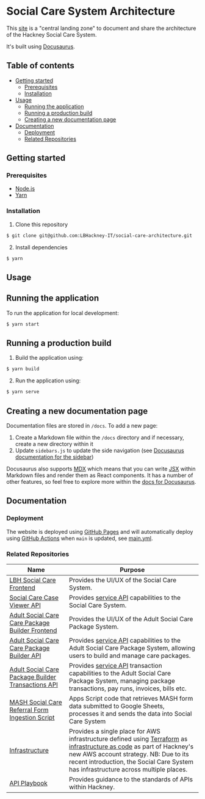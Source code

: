 # Social Care System Architecture

This [site](https://lbhackney-it.github.io/social-care-architecture/) is a "central
landing zone" to document and share the architecture of the Hackney Social Care System.

It's built using [Docusaurus](https://docusaurus.io).

## Table of contents

- [Getting started](#getting-started)
  - [Prerequisites](#prerequisites)
  - [Installation](#installation)
- [Usage](#usage)
  - [Running the application](#running-the-application)
  - [Running a production build](#running-a-production-build)
  - [Creating a new documentation page](#creating-a-new-documentation-page)
- [Documentation](#documentation)
  - [Deployment](#deployment)
  - [Related Repositories](#related-repositories)

## Getting started

### Prerequisites

- [Node.js](nodejs)
- [Yarn](https://classic.yarnpkg.com/en/docs/install)

### Installation

1. Clone this repository

```sh
$ git clone git@github.com:LBHackney-IT/social-care-architecture.git
```

2. Install dependencies

```sh
$ yarn
```

## Usage

## Running the application

To run the application for local development:

```sh
$ yarn start
```

## Running a production build

1. Build the application using:

```sh
$ yarn build
```

2. Run the application using:

```sh
$ yarn serve
```

## Creating a new documentation page

Documentation files are stored in `/docs`. To add a new page:

1. Create a Markdown file within the `/docs` directory and if necessary, create
   a new directory within it
2. Update `sidebars.js` to update the side navigation (see [Docusaurus documentation for the sidebar](https://docusaurus.io/docs/sidebar))

Docusaurus also supports [MDX](https://mdxjs.com) which means that you can write
[JSX](https://reactjs.org/docs/introducing-jsx.html) within Markdown files and
render them as React components. It has a number of other features, so feel free
to explore more within the [docs for Docusaurus](https://docusaurus.io/docs).

## Documentation

### Deployment

The website is deployed using [GitHub Pages](https://pages.github.com) and will
automatically deploy using [GitHub
Actions](https://github.com/features/actions) when `main` is updated, see
[main.yml](.github/workflows/main.yml).

### Related Repositories

| Name | Purpose |
|-|-|
| [LBH Social Care Frontend](https://github.com/LBHackney-IT/lbh-social-care-frontend) | Provides the UI/UX of the Social Care System. |
| [Social Care Case Viewer API](https://github.com/LBHackney-IT/social-care-case-viewer-api) | Provides [service API](http://playbook.hackney.gov.uk/API-Playbook/platform_api_vs_service_api#a-service-apis) capabilities to the Social Care System. |
| [Adult Social Care Care Package Builder Frontend](https://github.com/LBHackney-IT/lbh-adult-social-care-frontend) | Provides the UI/UX of the Adult Social Care Package System. |
| [Adult Social Care Care Package Builder API](https://github.com/LBHackney-IT/lbh-adult-social-care-api) | Provides [service API](http://playbook.hackney.gov.uk/API-Playbook/platform_api_vs_service_api#a-service-apis) capabilities to the Adult Social Care Package System, allowing users to build and manage care packages. |
| [Adult Social Care Package Builder Transactions API](https://github.com/LBHackney-IT/lbh-adult-social-care-transactions-api) | Provides [service API](http://playbook.hackney.gov.uk/API-Playbook/platform_api_vs_service_api#a-service-apis) transaction capabilities to the Adult Social Care Package System, managing package transactions, pay runs, invoices, bills etc. |
| [MASH Social Care Referral Form Ingestion Script](https://github.com/LBHackney-IT/social-care-referral-form-ingestion) | Apps Script code that retrieves MASH form data submitted to Google Sheets, processes it and sends the data into Social Care System |
| [Infrastructure](https://github.com/LBHackney-IT/infrastructure) | Provides a single place for AWS infrastructure defined using [Terraform](https://www.terraform.io) as [infrastructure as code](https://en.wikipedia.org/wiki/Infrastructure_as_code) as part of Hackney's new AWS account strategy. NB: Due to its recent introduction, the Social Care System has infrastructure across multiple places. |
| [API Playbook](http://playbook.hackney.gov.uk/API-Playbook/) | Provides guidance to the standards of APIs within Hackney. |